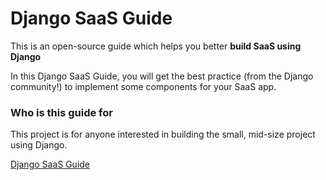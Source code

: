 # Django SaaS Guide

This is an open-source guide which helps you better **build SaaS using Django**

In this Django SaaS Guide, you will get the best practice (from the Django community!) to implement some components for your SaaS app.

### Who is this guide for

This project is for anyone interested in building the small, mid-size project using Django.

[Django SaaS Guide](https://www.djangopack.com/)
